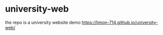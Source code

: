 # university-web
the repo is a university website demo
 https://limon-714.github.io/university-web/
